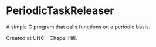 # PeriodicTaskReleaser
A simple C program that calls functions on a periodic basis.

Created at UNC - Chapel Hill.
